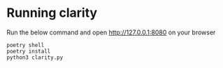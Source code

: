 # Running clarity

Run the below command and open http://127.0.0.1:8080 on your browser

```
poetry shell
poetry install
python3 clarity.py
```

